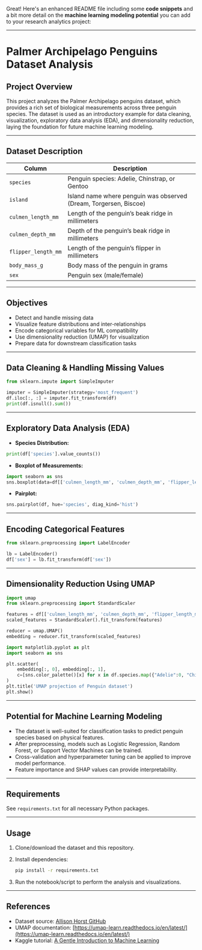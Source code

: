 Great! Here's an enhanced README file including some **code snippets** and a bit more detail on the **machine learning modeling potential** you can add to your research analytics project:

---

# Palmer Archipelago Penguins Dataset Analysis

## Project Overview

This project analyzes the Palmer Archipelago penguins dataset, which provides a rich set of biological measurements across three penguin species. The dataset is used as an introductory example for data cleaning, visualization, exploratory data analysis (EDA), and dimensionality reduction, laying the foundation for future machine learning modeling.

---

## Dataset Description

| Column              | Description                                                       |
| ------------------- | ----------------------------------------------------------------- |
| `species`           | Penguin species: Adelie, Chinstrap, or Gentoo                     |
| `island`            | Island name where penguin was observed (Dream, Torgersen, Biscoe) |
| `culmen_length_mm`  | Length of the penguin’s beak ridge in millimeters                 |
| `culmen_depth_mm`   | Depth of the penguin’s beak ridge in millimeters                  |
| `flipper_length_mm` | Length of the penguin’s flipper in millimeters                    |
| `body_mass_g`       | Body mass of the penguin in grams                                 |
| `sex`               | Penguin sex (male/female)                                         |

---

## Objectives

* Detect and handle missing data
* Visualize feature distributions and inter-relationships
* Encode categorical variables for ML compatibility
* Use dimensionality reduction (UMAP) for visualization
* Prepare data for downstream classification tasks

---

## Data Cleaning & Handling Missing Values

```python
from sklearn.impute import SimpleImputer

imputer = SimpleImputer(strategy='most_frequent')
df.iloc[:, :] = imputer.fit_transform(df)
print(df.isnull().sum())
```

---

## Exploratory Data Analysis (EDA)

* **Species Distribution:**

```python
print(df['species'].value_counts())
```

* **Boxplot of Measurements:**

```python
import seaborn as sns
sns.boxplot(data=df[['culmen_length_mm', 'culmen_depth_mm', 'flipper_length_mm']])
```

* **Pairplot:**

```python
sns.pairplot(df, hue='species', diag_kind='hist')
```

---

## Encoding Categorical Features

```python
from sklearn.preprocessing import LabelEncoder

lb = LabelEncoder()
df['sex'] = lb.fit_transform(df['sex'])
```

---

## Dimensionality Reduction Using UMAP

```python
import umap
from sklearn.preprocessing import StandardScaler

features = df[['culmen_length_mm', 'culmen_depth_mm', 'flipper_length_mm', 'body_mass_g']]
scaled_features = StandardScaler().fit_transform(features)

reducer = umap.UMAP()
embedding = reducer.fit_transform(scaled_features)

import matplotlib.pyplot as plt
import seaborn as sns

plt.scatter(
    embedding[:, 0], embedding[:, 1],
    c=[sns.color_palette()[x] for x in df.species.map({"Adelie":0, "Chinstrap":1, "Gentoo":2})]
)
plt.title('UMAP projection of Penguin dataset')
plt.show()
```

---

## Potential for Machine Learning Modeling

* The dataset is well-suited for classification tasks to predict penguin species based on physical features.
* After preprocessing, models such as Logistic Regression, Random Forest, or Support Vector Machines can be trained.
* Cross-validation and hyperparameter tuning can be applied to improve model performance.
* Feature importance and SHAP values can provide interpretability.

---

## Requirements

See `requirements.txt` for all necessary Python packages.

---

## Usage

1. Clone/download the dataset and this repository.

2. Install dependencies:

   ```bash
   pip install -r requirements.txt
   ```

3. Run the notebook/script to perform the analysis and visualizations.

---

## References

* Dataset source: [Allison Horst GitHub](https://github.com/allisonhorst/penguins)
* UMAP documentation: [https://umap-learn.readthedocs.io/en/latest/](https://umap-learn.readthedocs.io/en/latest/)
* Kaggle tutorial: [A Gentle Introduction to Machine Learning](https://www.kaggle.com/willkoehrsen/start-here-a-gentle-introduction)


